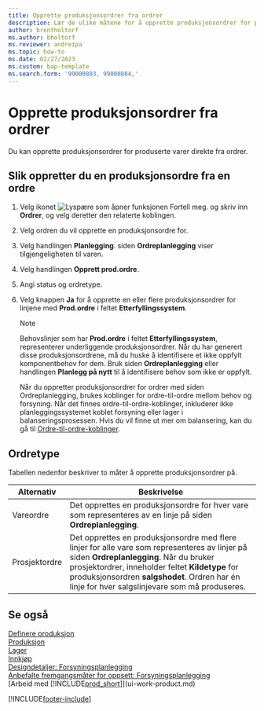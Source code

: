 ```yaml
---
title: Opprette produksjonsordrer fra ordrer
description: Lær de ulike måtene for å opprette produksjonsordrer for produserte varer direkte fra ordrer.
author: brentholtorf
ms.author: bholtorf
ms.reviewer: andreipa
ms.topic: how-to
ms.date: 02/27/2023
ms.custom: bap-template
ms.search.form: '99000883, 99000884,'
---
```

# <a name="create-production-orders-from-sales-orders"></a><a name="create-production-orders-from-sales-orders"></a>Opprette produksjonsordrer fra ordrer

Du kan opprette produksjonsordrer for produserte varer direkte fra ordrer.  

## <a name="to-create-a-production-order-from-a-sales-order"></a><a name="to-create-a-production-order-from-a-sales-order"></a>Slik oppretter du en produksjonsordre fra en ordre

1. Velg ikonet ![Lyspære som åpner funksjonen Fortell meg.](media/ui-search/search_small.png "Fortell hva du vil gjøre") og skriv inn **Ordrer**, og velg deretter den relaterte koblingen.  
2. Velg ordren du vil opprette en produksjonsordre for.  
3. Velg handlingen **Planlegging**. siden **Ordreplanlegging** viser tilgjengeligheten til varen.  
4. Velg handlingen **Opprett prod.ordre**.  
5. Angi status og ordretype.  
6. Velg knappen **Ja** for å opprette en eller flere produksjonsordrer for linjene med **Prod.ordre** i feltet **Etterfyllingssystem**.

    > [!NOTE]  
    > Behovslinjer som har **Prod.ordre** i feltet **Etterfyllingssystem**, representerer underliggende produksjonsordrer. Når du har generert disse produksjonsordrene, må du huske å identifisere et ikke oppfylt komponentbehov for dem. Bruk siden **Ordreplanlegging** eller handlingen **Planlegg på nytt** til å identifisere behov som ikke er oppfylt.
    >
    > Når du oppretter produksjonsordrer for ordrer med siden Ordreplanlegging, brukes koblinger for ordre-til-ordre mellom behov og forsyning. Når det finnes ordre-til-ordre-koblinger, inkluderer ikke planleggingssystemet koblet forsyning eller lager i balanseringsprosessen. Hvis du vil finne ut mer om balansering, kan du gå til [Ordre-til-ordre-koblinger](design-details-central-concepts-of-the-planning-system.md#order-to-order-links).

## <a name="order-type"></a><a name="order-type"></a>Ordretype

Tabellen nedenfor beskriver to måter å opprette produksjonsordrer på.

|Alternativ|Beskrivelse|
|------|-----------|
|Vareordre|Det opprettes en produksjonsordre for hver vare som representeres av en linje på siden **Ordreplanlegging**.|
|Prosjektordre|Det opprettes en produksjonsordre med flere linjer for alle vare som representeres av linjer på siden **Ordreplanlegging**. Når du bruker prosjektordrer, inneholder feltet **Kildetype** for produksjonsordren **salgshodet**. Ordren har én linje for hver salgslinjevare som må produseres.|

## <a name="see-also"></a><a name="see-also"></a>Se også

[Definere produksjon](production-configure-production-processes.md)  
[Produksjon](production-manage-manufacturing.md)  
[Lager](inventory-manage-inventory.md)  
[Innkjøp](purchasing-manage-purchasing.md)  
[Designdetaljer: Forsyningsplanlegging](design-details-supply-planning.md)  
[Anbefalte fremgangsmåter for oppsett: Forsyningsplanlegging](setup-best-practices-supply-planning.md)  
[Arbeid med [!INCLUDE[prod_short](includes/prod_short.md)]](ui-work-product.md)


[!INCLUDE[footer-include](includes/footer-banner.md)]
